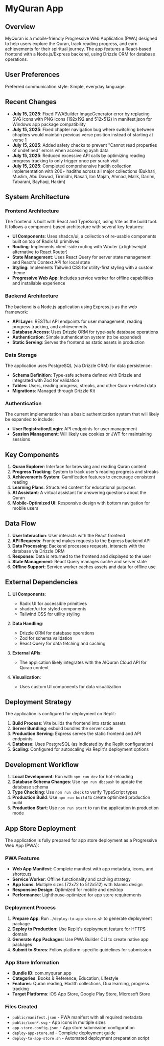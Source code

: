 # MyQuran App

## Overview

MyQuran is a mobile-friendly Progressive Web Application (PWA) designed to help users explore the Quran, track reading progress, and earn achievements for their spiritual journey. The app features a React-based frontend with a Node.js/Express backend, using Drizzle ORM for database operations.

## User Preferences

Preferred communication style: Simple, everyday language.

## Recent Changes

- **July 15, 2025**: Fixed PWABuilder ImageGenerator error by replacing SVG icons with PNG icons (192x192 and 512x512) in manifest.json for Windows app package compatibility
- **July 15, 2025**: Fixed chapter navigation bug where switching between chapters would maintain previous verse position instead of starting at verse 1
- **July 15, 2025**: Added safety checks to prevent "Cannot read properties of undefined" errors when accessing ayah data
- **July 15, 2025**: Reduced excessive API calls by optimizing reading progress tracking to only trigger once per surah visit
- **July 15, 2025**: Completed comprehensive hadith collection implementation with 200+ hadiths across all major collections (Bukhari, Muslim, Abu Dawud, Tirmidhi, Nasa'i, Ibn Majah, Ahmad, Malik, Darimi, Tabarani, Bayhaqi, Hakim)

## System Architecture

### Frontend Architecture

The frontend is built with React and TypeScript, using Vite as the build tool. It follows a component-based architecture with several key features:

- **UI Components**: Uses shadcn/ui, a collection of re-usable components built on top of Radix UI primitives
- **Routing**: Implements client-side routing with Wouter (a lightweight alternative to React Router)
- **State Management**: Uses React Query for server state management and React's Context API for local state
- **Styling**: Implements Tailwind CSS for utility-first styling with a custom theme
- **Progressive Web App**: Includes service worker for offline capabilities and installable experience

### Backend Architecture

The backend is a Node.js application using Express.js as the web framework:

- **API Layer**: RESTful API endpoints for user management, reading progress tracking, and achievements
- **Database Access**: Uses Drizzle ORM for type-safe database operations
- **Authentication**: Simple authentication system (to be expanded)
- **Static Serving**: Serves the frontend as static assets in production

### Data Storage

The application uses PostgreSQL (via Drizzle ORM) for data persistence:

- **Schema Definition**: Type-safe schema defined with Drizzle and integrated with Zod for validation
- **Tables**: Users, reading progress, streaks, and other Quran-related data
- **Migrations**: Managed through Drizzle Kit

### Authentication

The current implementation has a basic authentication system that will likely be expanded to include:

- **User Registration/Login**: API endpoints for user management
- **Session Management**: Will likely use cookies or JWT for maintaining sessions

## Key Components

1. **Quran Explorer**: Interface for browsing and reading Quran content
2. **Progress Tracking**: System to track user's reading progress and streaks
3. **Achievements System**: Gamification features to encourage consistent reading
4. **Learning Plans**: Structured content for educational purposes
5. **AI Assistant**: A virtual assistant for answering questions about the Quran
6. **Mobile-Optimized UI**: Responsive design with bottom navigation for mobile users

## Data Flow

1. **User Interaction**: User interacts with the React frontend
2. **API Requests**: Frontend makes requests to the Express backend API
3. **Data Processing**: Backend processes requests, interacts with the database via Drizzle ORM
4. **Response**: Data is returned to the frontend and displayed to the user
5. **State Management**: React Query manages cache and server state
6. **Offline Support**: Service worker caches assets and data for offline use

## External Dependencies

1. **UI Components**:
   - Radix UI for accessible primitives
   - shadcn/ui for styled components
   - Tailwind CSS for utility styling

2. **Data Handling**:
   - Drizzle ORM for database operations
   - Zod for schema validation
   - React Query for data fetching and caching

3. **External APIs**:
   - The application likely integrates with the AlQuran Cloud API for Quran content

4. **Visualization**:
   - Uses custom UI components for data visualization

## Deployment Strategy

The application is configured for deployment on Replit:

1. **Build Process**: Vite builds the frontend into static assets
2. **Server Bundling**: esbuild bundles the server code
3. **Production Serving**: Express serves the static frontend and API endpoints
4. **Database**: Uses PostgreSQL (as indicated by the Replit configuration)
5. **Scaling**: Configured for autoscaling via Replit's deployment options

## Development Workflow

1. **Local Development**: Run with `npm run dev` for hot-reloading
2. **Database Schema Changes**: Use `npm run db:push` to update the database schema
3. **Type Checking**: Use `npm run check` to verify TypeScript types
4. **Production Build**: Use `npm run build` to create optimized production build
5. **Production Start**: Use `npm run start` to run the application in production mode

## App Store Deployment

The application is fully prepared for app store deployment as a Progressive Web App (PWA):

### PWA Features
- **Web App Manifest**: Complete manifest with app metadata, icons, and shortcuts
- **Service Worker**: Offline functionality and caching strategy
- **App Icons**: Multiple sizes (72x72 to 512x512) with Islamic design
- **Responsive Design**: Optimized for mobile and desktop
- **Performance**: Lighthouse-optimized for app store requirements

### Deployment Process
1. **Prepare App**: Run `./deploy-to-app-store.sh` to generate deployment package
2. **Deploy to Production**: Use Replit's deployment feature for HTTPS domain
3. **Generate App Packages**: Use PWA Builder CLI to create native app packages
4. **Submit to Stores**: Follow platform-specific guidelines for submission

### App Store Information
- **Bundle ID**: com.myquran.app
- **Categories**: Books & Reference, Education, Lifestyle
- **Features**: Quran reading, Hadith collections, Dua learning, progress tracking
- **Target Platforms**: iOS App Store, Google Play Store, Microsoft Store

### Files Created
- `public/manifest.json` - PWA manifest with all required metadata
- `public/icon*.svg` - App icons in multiple sizes
- `app-store-config.json` - App store submission configuration
- `deploy-app-store.md` - Complete deployment guide
- `deploy-to-app-store.sh` - Automated deployment preparation script